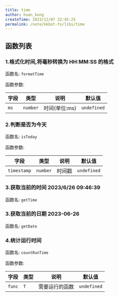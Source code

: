 ```yaml
---
title: time
author: huan_kong
createTime: 2023/12/07 22:45:25
permalink: /note/kkbot-ts/libs/time
---
```


## 函数列表

### 1.格式化时间,将毫秒转换为 HH:MM:SS 的格式

函数名: `formatTime`

函数参数: 

| 字段 | 类型     | 说明          | 默认值      |
| ---- | -------- | ------------- | ----------- |
| `ms` | `number` | 时间(单位:ms) | `undefined` |

### 2.判断是否为今天

函数名: `isToday`

函数参数: 

| 字段        | 类型     | 说明   | 默认值      |
| ----------- | -------- | ------ | ----------- |
| `timestamp` | `number` | 时间戳 | `undefined` |

### 3.获取当前的时间 2023/6/26 09:46:39

函数名: `getTime`

### 3.获取当前的日期 2023-06-26

函数名: `getDate`

### 4.统计运行时间

函数名: `countRunTime`

函数参数: 

| 字段   | 类型 | 说明           | 默认值      |
| ------ | ---- | -------------- | ----------- |
| `func` | `T`  | 需要运行的函数 | `undefined` |
